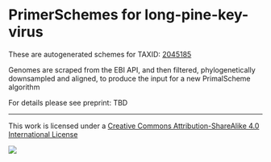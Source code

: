 # PrimerSchemes for long-pine-key-virus

These are autogenerated schemes for TAXID: [2045185](https://www.ncbi.nlm.nih.gov/Taxonomy/Browser/wwwtax.cgi?mode=Info&id=2045185&lvl=3&lin=f&keep=1&srchmode=1&unlock)

Genomes are scraped from the EBI API, and then filtered, phylogenetically downsampled and aligned, to produce the input for a new PrimalScheme algorithm

For details please see preprint: TBD

------------------------------------------------------------------------

This work is licensed under a [Creative Commons Attribution-ShareAlike 4.0 International License](http://creativecommons.org/licenses/by-sa/4.0/) 

![](https://i.creativecommons.org/l/by-sa/4.0/88x31.png)